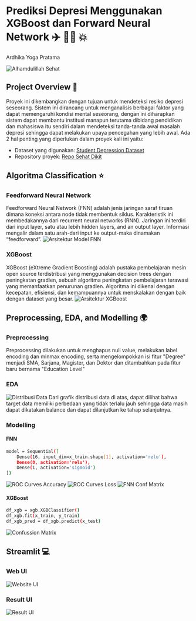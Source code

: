 # Prediksi Depresi Menggunakan XGBoost dan Forward Neural Network ✈️ 🏢🏢 💥
Ardhika Yoga Pratama


![Alhamdulillah Sehat](assets/download.jpg)


## Project Overview 🌙
Proyek ini dikembangkan dengan tujuan untuk mendeteksi resiko depresi seseorang. Sistem ini dirancang untuk menganalisis berbagai faktor yang dapat memengaruhi kondisi mental seseorang, dengan ini diharapkan sistem dapat membantu institusi manapun terutama dibidang pendidikan dan mahasiswa itu sendiri dalam mendeteksi tanda-tanda awal masalah depresi sehingga dapat melakukan upaya pencegahan yang lebih awal. Ada 2 hal penting yang diperlukan dalam proyek kali ini yaitu:

- Dataset yang digunakan: [Student Depression Dataset](https://www.kaggle.com/datasets/hopesb/student-depression-dataset)
- Repository proyek: [Repo Sehat Dikit](https://github.com/Nvaraotr/UAP_ML)

## Algoritma Classification ⭐
### Feedforward Neural Network
Feedforward Neural Network (FNN) adalah jenis jaringan saraf tiruan dimana koneksi antara node tidak membentuk siklus. Karakteristik ini membedakannya dari recurrent neural networks (RNN). Jaringan ini terdiri dari input layer, satu atau lebih hidden layers, and an output layer. Informasi mengalir dalam satu arah-dari input ke output-maka dinamakan “feedforward”.
![Arsitektur Model FNN](assets/FNN_Arsitektur.jpg)

### XGBoost
XGBoost (eXtreme Gradient Boosting) adalah pustaka pembelajaran mesin open source terdistribusi yang menggunakan decision trees dengan peningkatan gradien, sebuah algoritma peningkatan pembelajaran terawasi yang memanfaatkan penurunan gradien. Algoritma ini dikenal dengan kecepatan, efisiensi, dan kemampuannya untuk menskalakan dengan baik dengan dataset yang besar.
![Arsitektur XGBoost](assets/Arsitektur_XGBoost.png)

## Preprocessing, EDA, and Modelling 🌍
### Preprocessing
Preprocessing dilakukan untuk menghapus null value, melakukan label encoding dan minmax encoding, serta mengelompokkan isi fitur "Degree" menjadi SMA, Sarjana, Magister, dan Doktor dan ditambahkan pada fitur baru bernama "Education Level"
### EDA
![Distribusi Data](assets/distribusi_data.png)
Dari grafik distribusi data di atas, dapat dilihat bahwa target data memiliki perbedaan yang tidak terlalu jauh sehingga data masih dapat dikatakan balance dan dapat dilanjutkan ke tahap selanjutnya.
### Modelling
#### FNN
```bash
model = Sequential([
    Dense(16, input_dim=x_train.shape[1], activation='relu'),
    Dense(8, activation='relu'),
    Dense(1, activation='sigmoid')
])
```
![ROC Curves Accuracy](assets/fnn_roc_acc.png)
![ROC Curves Loss](assets/fnn_roc_loss.png)
![FNN Conf Matrix](assets/fnn_conf_matrix.png)
#### XGBoost
```bash
df_xgb = xgb.XGBClassifier()
df_xgb.fit(x_train, y_train)
df_xgb_pred = df_xgb.predict(x_test)
```
![Confussion Matrix](assets/xgb_matrix.png)

## Streamlit 💻
### Web UI
![Website UI](assets/tampilan_Web.png)
### Result UI
![Result UI](assets/tampilan_Hasil.png)
